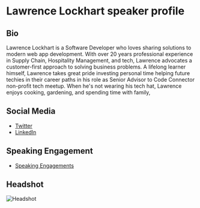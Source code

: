 # Lawrence Lockhart speaker profile

## Bio
Lawrence Lockhart is a Software Developer who loves sharing solutions to modern web app development. With over 20 years professional experience in Supply Chain, Hospitality Management, and tech, Lawrence advocates a customer-first approach to solving business problems. A lifelong learner himself, Lawrence takes great pride investing personal time helping future techies in their career paths in his role as Senior Advisor to Code Connector non-profit tech meetup. When he's not wearing his tech hat, Lawrence enjoys cooking, gardening, and spending time with family,

## Social Media
- [Twitter](https://twitter.com/LawrenceDCodes)
- [LinkedIn](https://linkedin.com/in/lawrencelockhart)

## Speaking Engagement
- [Speaking Engagements](https://docs.google.com/document/d/13-bjFpolSczo2aA4r4vte_kYdlIHQteYuvPP8LlRQfM/edit?usp=sharing)

## Headshot
![Headshot](headshot_lawrence.png)


  
